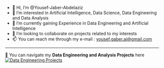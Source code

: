 - 👋 Hi, I’m @Yousef-Jaber-Abdelaziz  
- 👀 I’m interested in Artificial Intelligence, Data Science, Data Engineering and Data Analysis  
- 🌱 I’m currently gaining Experience in Data Engineering and Artificial Intelligence  
- 💞️ I’m looking to collaborate on projects related to my interests  
- 📫 You can reach me through my e-mail : yousef.gaber.ai@gmail.com  

---

📂 You can navigate my **Data Engineering and Analysis Projects** here  
<a href="https://github.com/Yousef-Jaber-Abdelaziz/Data-Engineering-Projects">
  <img src="https://img.shields.io/badge/🚀%20Navigate%20Here-0366d6?style=for-the-badge" alt="Data Engineering Projects"/>
</a>

<!---
Yousef-Jaber-Abdelaziz/Yousef-Jaber-Abdelaziz is a ✨ special ✨ repository because its `README.md` (this file) appears on your GitHub profile.
You can click the Preview link to take a look at your changes.
--->
